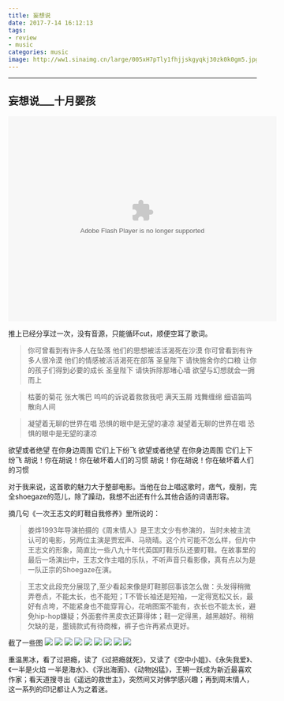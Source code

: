 ```yaml
---
title: 妄想说
date: 2017-7-14 16:12:13
tags: 
- review
- music
categories: music
image: http://ww1.sinaimg.cn/large/005xH7pTly1fhjjskgyqkj30zk0k0gm5.jpg
---
```

*****
<!--more-->

## 妄想说___十月婴孩
<embed height="415" width="544" quality="high" allowfullscreen="true" type="application/x-shockwave-flash" src="//static.hdslb.com/miniloader.swf" flashvars="aid=9191684&page=1" pluginspage="//www.adobe.com/shockwave/download/download.cgi?P1_Prod_Version=ShockwaveFlash"></embed>

推上已经分享过一次，没有音源，只能循环cut，顺便空耳了歌词。

> 你可曾看到有许多人在坠落
他们的思想被活活渴死在沙漠
你可曾看到有许多人很冷漠
他们的情感被活活渴死在部落
圣皇陛下 请快施舍你的口粮
让你的孩子们得到必要的成长
圣皇陛下 请快拆除那堵心墙
欲望与幻想就会一拥而上

> 枯萎的菊花 张大嘴巴
呜呜的诉说着救救我吧
满天玉屑 戏舞缠绵
细语笛鸣 散向人间


> 凝望着无聊的世界在唱
恐惧的眼中是无望的凄凉
凝望着无聊的世界在唱
恐惧的眼中是无望的凄凉

欲望或者绝望 在你身边周围 它们上下纷飞
欲望或者绝望 在你身边周围 它们上下纷飞
胡说！你在胡说！你在破坏着人们的习惯
胡说！你在胡说！你在破坏着人们的习惯



对于我来说，这首歌的魅力大于整部电影。当他在台上唱这歌时，痞气，瘦削，完全shoegaze的范儿，除了躁动，我想不出还有什么其他合适的词语形容。

摘几句《一次王志文的盯鞋自我修养》里所说的：
> 娄烨1993年导演拍摄的《周末情人》是王志文少有参演的，当时未被主流认可的电影，另两位主演是贾宏声、马晓晴。这个片可能不怎么样，但片中王志文的形象，简直比一些八九十年代英国盯鞋乐队还要盯鞋。在故事里的最后一场演出中，王志文作主唱的乐队，不听声音只看影像，真有点以为是一队正宗的Shoegaze在演。

> 王志文此段充分展现了,至少看起来像是盯鞋那回事该怎么做：头发得稍微弄卷点，不能太长，也不能短；T不管长袖还是短袖，一定得宽松又长，最好有点垮，不能紧身也不能穿背心，花哨图案不能有，衣长也不能太长，避免hip-hop嫌疑；外面套件黑皮衣还算得体；鞋一定得黑，越黑越好。稍稍欠缺的是，墨镜款式有待商榷，裤子也许再紧点更好。

截了一些图
![](http://ww1.sinaimg.cn/large/005xH7pTly1fhjj21hjn0j30zk0k0wf4.jpg)
![](http://ww1.sinaimg.cn/large/005xH7pTly1fhjjbckzz0j30zk0k00tc.jpg)
![](http://ww1.sinaimg.cn/large/005xH7pTly1fhjj9xuszdj30zk0k00tx.jpg)
![](http://ww1.sinaimg.cn/large/005xH7pTly1fhjj9kp2xsj30zk0k0dgj.jpg)
![](http://ww1.sinaimg.cn/large/005xH7pTly1fhjj90q032j30zk0k0q3i.jpg) 
![](http://ww1.sinaimg.cn/large/005xH7pTly1fhjjrfrtshj30zk0k074u.jpg)
![](http://ww1.sinaimg.cn/large/005xH7pTly1fhjjrujf05j30zk0k0gm0.jpg)
![](http://ww1.sinaimg.cn/large/005xH7pTly1fhjjs3wdlrj30zk0k0t99.jpg)
![](http://ww1.sinaimg.cn/large/005xH7pTly1fhjjskgyqkj30zk0k0gm5.jpg)

重温黑冰，看了过把瘾，读了《过把瘾就死》，又读了《空中小姐》、《永失我爱》、《一半是火焰 一半是海水》、《浮出海面》、《动物凶猛》，王朔一跃成为新近最喜欢作家；看天道搜寻出《遥远的救世主》，突然间又对佛学感兴趣；再到周末情人，这一系列的印记都让人为之着迷。
